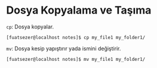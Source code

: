 # Dosya Kopyalama ve Taşıma
`cp`: Dosya kopyalar.
```console
[fuatsezer@localhost notes]$ cp my_file1 my_folder1/
```
`mv`: Dosya kesip yapıştırır yada ismini değiştirir.
```console
[fuatsezer@localhost notes]$ mv my_file1 my_folder1/
```











